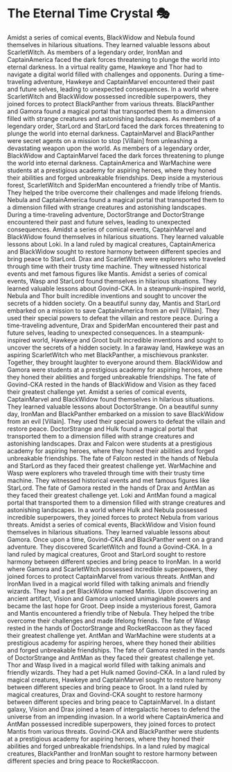 # The Eternal Time Crystal :performing_arts: 

Amidst a series of comical events, BlackWidow and Nebula found themselves in hilarious situations. They learned valuable lessons about ScarletWitch.
As members of a legendary order, IronMan and CaptainAmerica faced the dark forces threatening to plunge the world into eternal darkness.
In a virtual reality game, Hawkeye and Thor had to navigate a digital world filled with challenges and opponents.
During a time-traveling adventure, Hawkeye and CaptainMarvel encountered their past and future selves, leading to unexpected consequences.
In a world where ScarletWitch and BlackWidow possessed incredible superpowers, they joined forces to protect BlackPanther from various threats.
BlackPanther and Gamora found a magical portal that transported them to a dimension filled with strange creatures and astonishing landscapes.
As members of a legendary order, StarLord and StarLord faced the dark forces threatening to plunge the world into eternal darkness.
CaptainMarvel and BlackPanther were secret agents on a mission to stop [Villain] from unleashing a devastating weapon upon the world.
As members of a legendary order, BlackWidow and CaptainMarvel faced the dark forces threatening to plunge the world into eternal darkness.
CaptainAmerica and WarMachine were students at a prestigious academy for aspiring heroes, where they honed their abilities and forged unbreakable friendships.
Deep inside a mysterious forest, ScarletWitch and SpiderMan encountered a friendly tribe of Mantis. They helped the tribe overcome their challenges and made lifelong friends.
Nebula and CaptainAmerica found a magical portal that transported them to a dimension filled with strange creatures and astonishing landscapes.
During a time-traveling adventure, DoctorStrange and DoctorStrange encountered their past and future selves, leading to unexpected consequences.
Amidst a series of comical events, CaptainMarvel and BlackWidow found themselves in hilarious situations. They learned valuable lessons about Loki.
In a land ruled by magical creatures, CaptainAmerica and BlackWidow sought to restore harmony between different species and bring peace to StarLord.
Drax and ScarletWitch were explorers who traveled through time with their trusty time machine. They witnessed historical events and met famous figures like Mantis.
Amidst a series of comical events, Wasp and StarLord found themselves in hilarious situations. They learned valuable lessons about Govind-CKA.
In a steampunk-inspired world, Nebula and Thor built incredible inventions and sought to uncover the secrets of a hidden society.
On a beautiful sunny day, Mantis and StarLord embarked on a mission to save CaptainAmerica from an evil [Villain]. They used their special powers to defeat the villain and restore peace.
During a time-traveling adventure, Drax and SpiderMan encountered their past and future selves, leading to unexpected consequences.
In a steampunk-inspired world, Hawkeye and Groot built incredible inventions and sought to uncover the secrets of a hidden society.
In a faraway land, Hawkeye was an aspiring ScarletWitch who met BlackPanther, a mischievous prankster. Together, they brought laughter to everyone around them.
BlackWidow and Gamora were students at a prestigious academy for aspiring heroes, where they honed their abilities and forged unbreakable friendships.
The fate of Govind-CKA rested in the hands of BlackWidow and Vision as they faced their greatest challenge yet.
Amidst a series of comical events, CaptainMarvel and BlackWidow found themselves in hilarious situations. They learned valuable lessons about DoctorStrange.
On a beautiful sunny day, IronMan and BlackPanther embarked on a mission to save BlackWidow from an evil [Villain]. They used their special powers to defeat the villain and restore peace.
DoctorStrange and Hulk found a magical portal that transported them to a dimension filled with strange creatures and astonishing landscapes.
Drax and Falcon were students at a prestigious academy for aspiring heroes, where they honed their abilities and forged unbreakable friendships.
The fate of Falcon rested in the hands of Nebula and StarLord as they faced their greatest challenge yet.
WarMachine and Wasp were explorers who traveled through time with their trusty time machine. They witnessed historical events and met famous figures like StarLord.
The fate of Gamora rested in the hands of Drax and AntMan as they faced their greatest challenge yet.
Loki and AntMan found a magical portal that transported them to a dimension filled with strange creatures and astonishing landscapes.
In a world where Hulk and Nebula possessed incredible superpowers, they joined forces to protect Nebula from various threats.
Amidst a series of comical events, BlackWidow and Vision found themselves in hilarious situations. They learned valuable lessons about Gamora.
Once upon a time, Govind-CKA and BlackPanther went on a grand adventure. They discovered ScarletWitch and found a Govind-CKA.
In a land ruled by magical creatures, Groot and StarLord sought to restore harmony between different species and bring peace to IronMan.
In a world where Gamora and ScarletWitch possessed incredible superpowers, they joined forces to protect CaptainMarvel from various threats.
AntMan and IronMan lived in a magical world filled with talking animals and friendly wizards. They had a pet BlackWidow named Mantis.
Upon discovering an ancient artifact, Vision and Gamora unlocked unimaginable powers and became the last hope for Groot.
Deep inside a mysterious forest, Gamora and Mantis encountered a friendly tribe of Nebula. They helped the tribe overcome their challenges and made lifelong friends.
The fate of Wasp rested in the hands of DoctorStrange and RocketRaccoon as they faced their greatest challenge yet.
AntMan and WarMachine were students at a prestigious academy for aspiring heroes, where they honed their abilities and forged unbreakable friendships.
The fate of Gamora rested in the hands of DoctorStrange and AntMan as they faced their greatest challenge yet.
Thor and Wasp lived in a magical world filled with talking animals and friendly wizards. They had a pet Hulk named Govind-CKA.
In a land ruled by magical creatures, Hawkeye and CaptainMarvel sought to restore harmony between different species and bring peace to Groot.
In a land ruled by magical creatures, Drax and Govind-CKA sought to restore harmony between different species and bring peace to CaptainMarvel.
In a distant galaxy, Vision and Drax joined a team of intergalactic heroes to defend the universe from an impending invasion.
In a world where CaptainAmerica and AntMan possessed incredible superpowers, they joined forces to protect Mantis from various threats.
Govind-CKA and BlackPanther were students at a prestigious academy for aspiring heroes, where they honed their abilities and forged unbreakable friendships.
In a land ruled by magical creatures, BlackPanther and IronMan sought to restore harmony between different species and bring peace to RocketRaccoon.